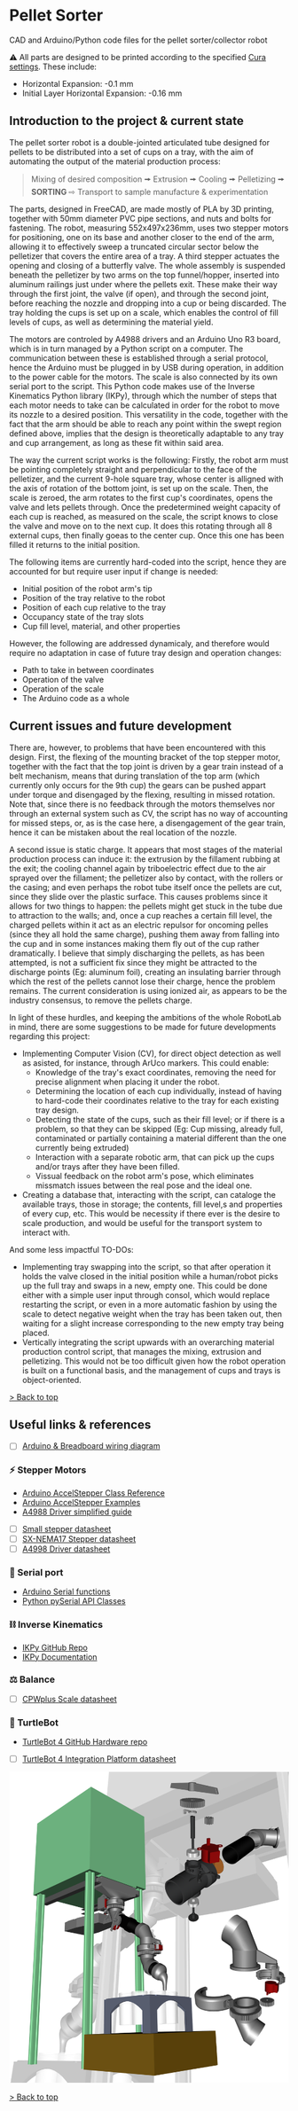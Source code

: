 # Pellet Sorter
CAD and Arduino/Python code files for the pellet sorter/collector robot

⚠ All parts are designed to be printed according to the specified [Cura settings](Resources/Ultimaker_S5_Cura_Config.curaprofile). These include:
- Horizontal Expansion: -0.1 mm
- Initial Layer Horizontal Expansion: -0.16 mm


## Introduction to the project & current state
The pellet sorter robot is a double-jointed articulated tube designed for pellets to be distributed into a set of cups on a tray, with the aim of automating the output of the material production process:
> Mixing of desired composition 🠚 Extrusion 🠚 Cooling 🠚 Pelletizing 🠚 **SORTING** ⇨ Transport to sample manufacture & experimentation

The parts, designed in FreeCAD, are made mostly of PLA by 3D printing, together with 50mm diameter PVC pipe sections, and nuts and bolts for fastening. The robot, measuring 552x497x236mm, uses two stepper motors for positioning, one on its base and another closer to the end of the arm, allowing it to effectively sweep a truncated circular sector below the pelletizer that covers the entire area of a tray. A third stepper actuates the opening and closing of a butterfly valve.  The whole assembly is suspended beneath the pelletizer by two arms on the top funnel/hopper, inserted into aluminum railings just under where the pellets exit. These make their way through the first joint, the valve (if open), and through the second joint, before reaching the nozzle and dropping into a cup or being discarded. The tray holding the cups is set up on a scale, which enables the control of fill levels of cups, as well as determining the material yield.

The motors are controled by A4988 drivers and an Arduino Uno R3 board, which is in turn managed by a Python script on a computer. The communication between these is established through a serial protocol, hence the Arduino must be plugged in by USB during operation, in addition to the power cable for the motors. The scale is also connected by its own serial port to the script. This Python code makes use of the Inverse Kinematics Python library (IKPy), through which the number of steps that each motor needs to take can be calculated in order for the robot to move its nozzle to a desired position. This versatility in the code, together with the fact that the arm should be able to reach any point within the swept region defined above, implies that the design is theoretically adaptable to any tray and cup arrangement, as long as these fit within said area.

The way the current script works is the following: Firstly, the robot arm must be pointing completely straight and perpendicular to the face of the pelletizer, and the current 9-hole square tray, whose center is alligned with the axis of rotation of the bottom joint, is set up on the scale. Then, the scale is zeroed, the arm rotates to the first cup's coordinates, opens the valve and lets pellets through. Once the predetermined weight capacity of each cup is reached, as measured on the scale, the script knows to close the valve and move on to the next cup. It does this rotating through all 8 external cups, then finally goeas to the center cup. Once this one has been filled it returns to the initial position.

The following items are currently hard-coded into the script, hence they are accounted for but require user input if change is needed:
- Initial position of the robot arm's tip
- Position of the tray relative to the robot
- Position of each cup relative to the tray
- Occupancy state of the tray slots
- Cup fill level, material, and other properties

However, the following are addressed dynamicaly, and therefore would require no adaptation in case of future tray design and operation changes:
- Path to take in between coordinates
- Operation of the valve
- Operation of the scale
- The Arduino code as a whole


## Current issues and future development
There are, however, to problems that have been encountered with this design. First, the flexing of the mounting bracket of the top stepper motor, together with the fact that the top joint is driven by a gear train instead of a belt mechanism, means that during translation of the top arm (which currently only occurs for the 9th cup) the gears can be pushed appart under torque and disengaged by the flexing, resulting in missed rotation. Note that, since there is no feedback through the motors themselves nor through an external system such as CV, the script has no way of accounting for missed steps, or, as is the case here, a disengagement of the gear train, hence it can be mistaken about the real location of the nozzle.

A second issue is static charge. It appears that most stages of the material production process can induce it: the extrusion by the fillament rubbing at the exit; the cooling channel again by triboelectric effect due to the air sprayed over the fillament; the pelletizer also by contact, with the rollers or the casing; and even perhaps the robot tube itself once the pellets are cut, since they slide over the plastic surface. This causes problems since it allows for two things to happen: the pellets might get stuck in the tube due to attraction to the walls; and, once a cup reaches a certain fill level, the charged pellets within it act as an electric repulsor for oncoming pelles (since they all hold the same charge), pushing them away from falling into the cup and in some instances making them fly out of the cup rather dramatically. I believe that simply discharging the pellets, as has been attempted, is not a sufficient fix since they might be attracted to the discharge points (Eg: aluminum foil), creating an insulating barrier through which the rest of the pellets cannot lose their charge, hence the problem remains. The current consideration is using ionized air, as appears to be the industry consensus, to remove the pellets charge.

In light of these hurdles, and keeping the ambitions of the whole RobotLab in mind, there are some suggestions to be made for future developments regarding this project:
- Implementing Computer Vision (CV), for direct object detection as well as asisted, for instance, through ArUco markers. This could enable:
  - Knowledge of the tray's exact coordinates, removing the need for precise alignment when placing it under the robot.
  - Determining the location of each cup individually, instead of having to hard-code their coordinates relative to the tray for each existing tray design.
  - Detecting the state of the cups, such as their fill level; or if there is a problem, so that they can be skipped (Eg: Cup missing, already full, contaminated or partially containing a material different than the one currently being extruded)
  - Interaction with a separate robotic arm, that can pick up the cups and/or trays after they have been filled.
  - Vissual feedback on the robot arm's pose, which eliminates missmatch issues between the real pose and the ideal one.
- Creating a database that, interacting with the script, can cataloge the available trays, those in storage; the contents, fill level,s and properties of every cup, etc. This would be necessity if there ever is the desire to scale production, and would be useful for the transport system to interact with.

And some less impactful TO-DOs:
- Implementing tray swapping into the script, so that after operation it holds the valve closed in the initial position while a human/robot picks up the full tray and swaps in a new, empty one. This could be done either with a simple user input through consol, which would replace restarting the script, or even in a more automatic fashion by using the scale to detect negative weight when the tray has been taken out, then waiting for a slight increase corresponding to the new empty tray being placed.
- Vertically integrating the script upwards with an overarching material production control script, that manages the mixing, extrusion and pelletizing. This would not be too difficult given how the robot operation is built on a functional basis, and the management of cups and trays is object-oriented.

[> Back to top](#TOP)

## Useful links & references

- [ ] [Arduino & Breadboard wiring diagram](https://github.com/AMDatIMDEA/Pellet_sorter/blob/3199d7dc5ab3ea5f197367ed4c28cb93c2f82943/Schematics/Electronics/Pellet%20Sorter%20Arduino%20and%20Driver%20Wiring%20Drawing%20Final%20Annotated.png)

### ⚡ Stepper Motors
- [Arduino AccelStepper Class Reference](https://www.airspayce.com/mikem/arduino/AccelStepper/classAccelStepper.html)
- [Arduino AccelStepper Examples](https://www.airspayce.com/mikem/arduino/AccelStepper/examples.html)
- [A4988 Driver simplified guide](https://lastminuteengineers.com/a4988-stepper-motor-driver-arduino-tutorial/)
- [ ] [Small stepper datasheet](https://github.com/AMDatIMDEA/Pellet_sorter/blob/d0cadbf57e2ab080da146999fbca15fec0f52def/Resources/Guides_and_Datasheets/290-028-1_ts-24byj48a-25-pxw%20Stepper.pdf)
- [ ] [SX-NEMA17 Stepper datasheet](https://github.com/AMDatIMDEA/Pellet_sorter/blob/d0cadbf57e2ab080da146999fbca15fec0f52def/Resources/Guides_and_Datasheets/SX17%20NEMA17%20Stepper.pdf)
- [ ] [A4998 Driver datasheet](https://github.com/AMDatIMDEA/Pellet_sorter/blob/d0cadbf57e2ab080da146999fbca15fec0f52def/Resources/Guides_and_Datasheets/A4988-%20Driver%20Datasheet.pdf)

### 🔌 Serial port
- [Arduino Serial functions](https://www.arduino.cc/reference/en/language/functions/communication/serial/)
- [Python pySerial API Classes](https://pyserial.readthedocs.io/en/latest/pyserial_api.html)

### ⛓ Inverse Kinematics
- [IKPy GitHub Repo](https://github.com/Phylliade/ikpy)
- [IKPy Documentation](https://ikpy.readthedocs.io/en/latest/ikpy.html)

### ⚖ Balance
- [ ] [CPWplus Scale datasheet](https://github.com/AMDatIMDEA/Pellet_sorter/blob/d0cadbf57e2ab080da146999fbca15fec0f52def/Resources/Guides_and_Datasheets/CPWplus_UM_USA%20Scale.pdf)

### 🐢 TurtleBot
- [TurtleBot 4 GitHub Hardware repo](https://github.com/turtlebot/turtlebot4-hardware/tree/master/TurtleBot%204/Components)
- [ ] [TurtleBot 4 Integration Platform datasheet](https://github.com/AMDatIMDEA/Pellet_sorter/blob/c34230bc0438fd95317bfee5fad6f5a7074d98d1/Resources/Guides_and_Datasheets/TurtleBot%20Top%20Integration%20platform%20draft.pdf)

![Pellet sorter rendering](Resources/Visuals/Renders/Pellet_sorter_Feature.png)

[> Back to top](#TOP)
